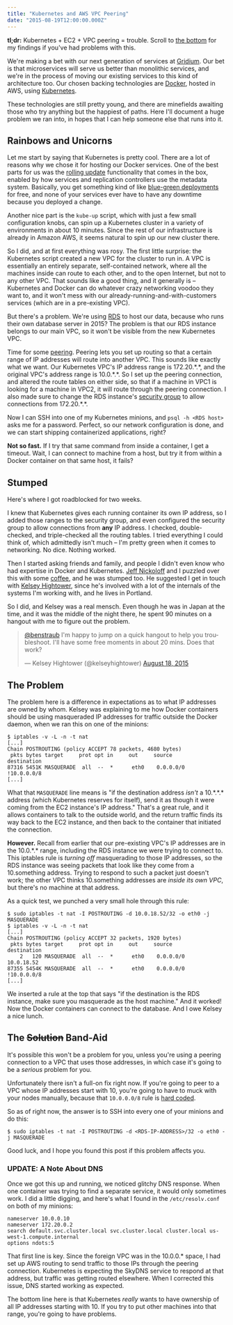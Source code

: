 ```yaml
---
title: "Kubernetes and AWS VPC Peering"
date: "2015-08-19T12:00:00.000Z"
---
```


**tl;dr:** Kubernetes + EC2 + VPC peering = trouble.
Scroll to [the bottom](#the-solution-band-aid) for my findings if you've had problems with this.

We're making a bet with our next generation of services at [Gridium](http://www.gridium.com/).
Our bet is that microservices will serve us better than monolithic services, and we're in the process of moving our existing services to this kind of architecture too.
Our chosen backing technologies are [Docker][docker], hosted in AWS, using [Kubernetes][k8s].

[docker]: https://www.docker.com/
[k8s]: http://kubernetes.io/

These technologies are still pretty young, and there are minefields awaiting those who try anything but the happiest of paths.
Here I'll document a huge problem we ran into, in hopes that I can help someone else that runs into it.

## Rainbows and Unicorns

Let me start by saying that Kubernetes is pretty cool.
There are a lot of reasons why we chose it for hosting our Docker services.
One of the best parts for us was the [rolling update](https://github.com/kubernetes/kubernetes/blob/master/docs/design/simple-rolling-update.md) functionality that comes in the box, enabled by how services and replication controllers use the metadata system.
Basically, you get something kind of like [blue-green deployments](http://martinfowler.com/bliki/BlueGreenDeployment.html) for free, and none of your services ever have to have any downtime because you deployed a change.

Another nice part is the `kube-up` script, which with just a few small configuration knobs, can spin up a Kubernetes cluster in a variety of environments in about 10 minutes.
Since the rest of our infrastructure is already in Amazon AWS, it seems natural to spin up our new cluster there.

So I did, and at first everything was rosy.
The first little surprise: the Kubernetes script created a new VPC for the cluster to run in.
A VPC is essentially an entirely separate, self-contained network, where all the machines inside can route to each other, and to the open Internet, but not to any other VPC.
That sounds like a good thing, and it generally is – Kubernetes and Docker can do whatever crazy networking voodoo they want to, and it won't mess with our already-running-and-with-customers services (which are in a pre-existing VPC).

But there's a problem.
We're using [RDS](https://aws.amazon.com/rds/) to host our data, because who runs their own database server in 2015?
The problem is that our RDS instance belongs to our main VPC, so it won't be visible from the new Kubernetes VPC.

Time for some [peering](http://docs.aws.amazon.com/AmazonVPC/latest/UserGuide/vpc-peering.html).
Peering lets you set up routing so that a certain range of IP addresses will route into another VPC.
This sounds like exactly what we want.
Our Kubernetes VPC's IP address range is 172.20.\*.\*, and the original VPC's address range is 10.0.\*.\*.
So I set up the peering connection, and altered the route tables on either side, so that if a machine in VPC1 is looking for a machine in VPC2, it will route through the peering connection.
I also made sure to change the RDS instance's [security group](http://docs.aws.amazon.com/AWSEC2/latest/UserGuide/using-network-security.html) to allow connections from 172.20.\*.\*.

Now I can SSH into one of my Kubernetes minions, and `psql -h <RDS host>` asks me for a password.
Perfect, so our network configuration is done, and we can start shipping containerized applications, right?

**Not so fast.**
If I try that same command from inside a container, I get a timeout.
Wait, I can connect to machine from a host, but try it from within a Docker container on that same host, it fails?

## Stumped

Here's where I got roadblocked for two weeks.

I knew that Kubernetes gives each running container its own IP address, so I added those ranges to the security group, and even configured the security group to allow connections from **any** IP address.
I checked, double-checked, and triple-checked all the routing tables.
I tried everything I could think of, which admittedly isn't much – I'm pretty green when it comes to networking.
No dice.
Nothing worked.

Then I started asking friends and family, and people I didn't even know who had expertise in Docker and Kubernetes.
[Jeff Nickoloff](https://twitter.com/allingeek) and I puzzled over this with some [coffee](https://workfrom.co/albina-press), and he was stumped too.
He suggested I get in touch with [Kelsey Hightower](https://twitter.com/kelseyhightower), since he's involved with a lot of the internals of the systems I'm working with, and he lives in Portland.

So I did, and Kelsey was a real mensch.
Even though he was in Japan at the time, and it was the middle of the night there, he spent 90 minutes on a hangout with me to figure out the problem.

<blockquote class="twitter-tweet" data-lang="en"><p lang="en" dir="ltr"><a href="https://twitter.com/benstraub?ref_src=twsrc%5Etfw">@benstraub</a> I&#39;m happy to jump on a quick hangout to help you troubleshoot. I&#39;ll have some free moments in about 20 mins. Does that work?</p>&mdash; Kelsey Hightower (@kelseyhightower) <a href="https://twitter.com/kelseyhightower/status/633679300147855361?ref_src=twsrc%5Etfw">August 18, 2015</a></blockquote>
<script async src="https://platform.twitter.com/widgets.js" charset="utf-8"></script>

## The Problem

The problem here is a difference in expectations as to what IP addresses are owned by whom.
Kelsey was explaining to me how Docker containers should be using masqueraded IP addresses for traffic outside the Docker daemon, when we ran this on one of the minions:

```text
$ iptables -v -L -n -t nat
[...]
Chain POSTROUTING (policy ACCEPT 78 packets, 4680 bytes)
 pkts bytes target     prot opt in     out     source         destination
87316 5451K MASQUERADE  all  --  *      eth0    0.0.0.0/0     !10.0.0.0/8
[...]
```

What that `MASQUERADE` line means is "if the destination address _isn't_ a 10.\*.\*.\* address (which Kubernetes reserves for itself), send it as though it were coming from the EC2 instance's IP address."
That's a great rule, and it allows containers to talk to the outside world, and the return traffic finds its way back to the EC2 instance, and then back to the container that initiated the connection.

**However.**
Recall from earlier that our pre-existing VPC's IP addresses are in the 10.0.\*.\* range, including the RDS instance we were trying to connect to.
This iptables rule is _turning off_ masquerading to those IP addresses, so the RDS instance was seeing packets that look like they come from a 10.something address.
Trying to respond to such a packet just doesn't work; the other VPC thinks 10.something addresses are _inside its own VPC_, but there's no machine at that address.

As a quick test, we punched a very small hole through this rule:

```
$ sudo iptables -t nat -I POSTROUTING -d 10.0.18.52/32 -o eth0 -j MASQUERADE
$ iptables -v -L -n -t nat
[...]
Chain POSTROUTING (policy ACCEPT 32 packets, 1920 bytes)
 pkts bytes target     prot opt in     out     source           destination
    2   120 MASQUERADE  all  --  *      eth0    0.0.0.0/0        10.0.18.52
87355 5454K MASQUERADE  all  --  *      eth0    0.0.0.0/0       !10.0.0.0/8
[...]
```

We inserted a rule at the top that says "if the destination is the RDS instance, make sure you masquerade as the host machine."
And it worked!
Now the Docker containers can connect to the database.
And I owe Kelsey a nice lunch.

## The ~~Solution~~ Band-Aid

It's possible this won't be a problem for you, unless you're using a peering connection to a VPC that uses those addresses, in which case it's going to be a _serious_ problem for you.

Unfortunately there isn't a full-on fix right now.
If you're going to peer to a VPC whose IP addresses start with 10, you're going to have to muck with your nodes manually, because that `10.0.0.0/8` rule is [hard coded](https://github.com/kubernetes/kubernetes/blob/7c9bbef96ed7f2a192a1318aa312919b861aee00/pkg/kubelet/container_bridge.go#L124).

So as of right now, the answer is to SSH into every one of your minions and do this:

```
$ sudo iptables -t nat -I POSTROUTING -d <RDS-IP-ADDRESS>/32 -o eth0 -j MASQUERADE
```

Good luck, and I hope you found this post if this problem affects you.

### UPDATE: A Note About DNS

Once we got this up and running, we noticed glitchy DNS response.
When one container was trying to find a separate service, it would only sometimes work.
I did a little digging, and here's what I found in the `/etc/resolv.conf` on both of my minions:

```
nameserver 10.0.0.10
nameserver 172.20.0.2
search default.svc.cluster.local svc.cluster.local cluster.local us-west-1.compute.internal
options ndots:5
```

That first line is key.
Since the foreign VPC was in the 10.0.0.\* space, I had set up AWS routing to send traffic to those IPs through the peering connection.
Kubernetes is expecting the SkyDNS service to respond at that address, but traffic was getting routed elsewhere.
When I corrected this issue, DNS started working as expected.

The bottom line here is that Kubernetes _really_ wants to have ownership of all IP addresses starting with 10.
If you try to put other machines into that range, you're going to have problems.
